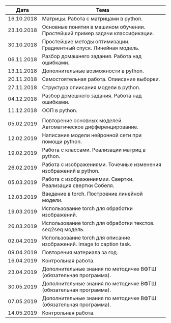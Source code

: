 | Дата |  Тема |
| ------------- | ------------- |
| 16.10.2018 | Матрицы. Работа с матрицами в python. |
| 23.10.2018 | Основные понятия в машином обучении. Простейший пример задачи классификации. |
| 30.10.2018 | Простейшие методы оптимизации. Градиентный спуск. Линейная модель. |
| 06.11.2018 | Разбор домашнего задания. Работа над ошибками. |
| 13.11.2018 | Дополнительные возможности в python. |
| 20.11.2018 | Самостоятельная работа. Опиисание выборки. |
| 27.11.2018 | Структура опиисания модели в python. |
| 04.12.2018 | Разбор домешнего задания. Работа над ошибками. |
| 11.12.2018 | ООП в python. |
| | |
| 05.02.2019 | Повторение основных моделей. Автоматическое дифференцирование. |
| 12.02.2019 | Написание модели нейронной сети при помощи python. |
| 19.02.2019 | Работа с классами. Реализации матриц в python. |
| 26.02.2019 | Работа с изображениями. Точечные изменения изображений в python. |
| 05.03.2019 | Работа с изображениямии. Свертки. Реализация свертки Собеля. |
| 12.03.2019 | Введение в torch. Построение линейной модели. |
| 19.03.2019 | Использование  torch для обработки изображений. |
| 26.03.2019 | Использование torch для обработки текстов. seq2seq модель. |
| 02.04.2019 | Использование torch для описание изображений.  Image to caption task. |
| 09.04.2019 | Повторения материала за год. |
| 16.04.2019 | Контрольная работа. |
| 23.04.2019 | Дополнительные знания по методичке ВФТШ (обязательная программа). |
| 30.05.2019 | Дополнительные знания по методичке ВФТШ (обязательная программа). |
| 07.05.2019 | Дополнительные знания по методичке ВФТШ (обязательная программа). |
| 14.05.2019 | Контрольная работа. |
